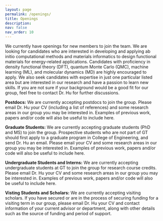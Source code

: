 ```yaml
---
layout: page
permalink: /openings/
title: Openings
description: 
nav: false
nav_order: 10
---
```


<!-- _pages/openings.md -->


We currently have openings for new members to join the team. We are looking for candidates who are interested in developing and applying ab initio computational methods and materials informatics to design functional materials for energy-related applications. Candidates with proficiency in density functional theory (DFT), quantum Monte Carlo (QMC), machine learning (ML), and molecular dynamics (MD) are highly encouraged to apply. We also seek candidates with expertise in just one particular listed area but are interested in our research and have a passion to learn new skills. If you are not sure if your background would be a good fit for our group, feel free to contact Dr. Hu for further discussions.

<b>Postdocs:</b>
We are currently accepting postdocs to join the group. Please email Dr. Hu your CV (including a list of references) and some research areas in our group you may be interested in. Examples of previous work, papers and/or code will also be useful to include here. 

<b>Graduate Students:</b>
We are currently accepting graduate students (PhD and MS) to join the group. Prospective students who are not part of GT should first apply to a graduate program in College of Engineering, and send Dr. Hu an email. Please email your CV and some research areas in our group you may be interested in. Examples of previous work, papers and/or code will also be useful to include here.

<b>Undergraduate Students and Interns:</b>
We are currently accepting undergraduate students at GT to join the group for research course credits. Please email Dr. Hu your CV and some research areas in our group you may be interested in. Examples of previous work, papers and/or code will also be useful to include here.

<b>Visting Students and Scholars:</b>
We are currently accepting visiting scholars. If you have secured or are in the process of securing funding for a visiting term in our group, please email Dr. Hu your CV and contact information of your current advisor or department, along with other details such as the source of funding and period of support.
